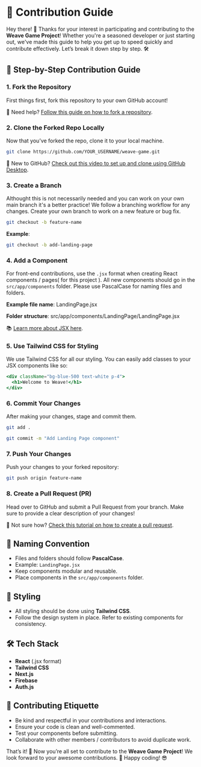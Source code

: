 # 🌟 Contribution Guide

Hey there! 🙌 Thanks for your interest in participating and contributing to the **Weave Game Project**! Whether you're a seasoned developer or just starting out, we've made this guide to help you get up to speed quickly and contribute effectively. Let’s break it down step by step. 🛠️

## 📝 Step-by-Step Contribution Guide

### 1. Fork the Repository
First things first, fork this repository to your own GitHub account!

🔗 Need help? [Follow this guide on how to fork a repository](https://docs.github.com/en/get-started/quickstart/fork-a-repo).

### 2. Clone the Forked Repo Locally
Now that you’ve forked the repo, clone it to your local machine.
```bash
git clone https://github.com/YOUR_USERNAME/weave-game.git
```
🔗 New to GitHub? [Check out this video to set up and clone using GitHub Desktop](https://youtu.be/g8lJdYwHraY).

### 3. Create a Branch 
Althought this is not necessarily needed and you can work on your own main branch it's a better practice! 
We follow a branching workflow for any changes. Create your own branch to work on a new feature or bug fix.
```bash
git checkout -b feature-name
```
**Example**:
```bash
git checkout -b add-landing-page
```
### 4. Add a Component
For front-end contributions, use the `.jsx` format when creating React components / pages( for this project ). All new components should go in the `src/app/components` folder. Please use PascalCase for naming files and folders.

**Example file name**:
LandingPage.jsx

**Folder structure**:
src/app/components/LandingPage/LandingPage.jsx

📚 [Learn more about JSX here](https://reactjs.org/docs/introducing-jsx.html).

### 5. Use Tailwind CSS for Styling
We use Tailwind CSS for all our styling. You can easily add classes to your JSX components like so:

```jsx
<div className="bg-blue-500 text-white p-4">
  <h1>Welcome to Weave!</h1>
</div>
```
### 6. Commit Your Changes
After making your changes, stage and commit them.
```bash
git add .
```
```bash
git commit -m "Add Landing Page component"
```
### 7. Push Your Changes
Push your changes to your forked repository:
```bash
git push origin feature-name
```
### 8. Create a Pull Request (PR)
Head over to GitHub and submit a Pull Request from your branch.
Make sure to provide a clear description of your changes!

🔗 Not sure how? [Check this tutorial on how to create a pull request](https://docs.github.com/en/pull-requests).

## 🔄 Naming Convention
- Files and folders should follow **PascalCase**.
- Example: `LandingPage.jsx`
- Keep components modular and reusable.
- Place components in the `src/app/components` folder.

## 🎨 Styling
- All styling should be done using **Tailwind CSS**.
- Follow the design system in place. Refer to existing components for consistency.

## 🛠️ Tech Stack
- **React** (.jsx format)
- **Tailwind CSS**
- **Next.js**
- **Firebase**
- **Auth.js**

## 🤝 Contributing Etiquette
- Be kind and respectful in your contributions and interactions.
- Ensure your code is clean and well-commented.
- Test your components before submitting.
- Collaborate with other members / contributors to avoid duplicate work.

That’s it! 🎉 Now you’re all set to contribute to the **Weave Game Project**! We look forward to your awesome contributions. 🚀 Happy coding! 😎
